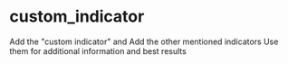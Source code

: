 # custom_indicator
Add the "custom indicator" and Add the other mentioned indicators
Use them for additional information and best results
